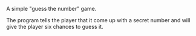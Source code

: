 A simple "guess the number" game.

The program tells the player that it come up with a secret number
and will give the player six chances to guess it.